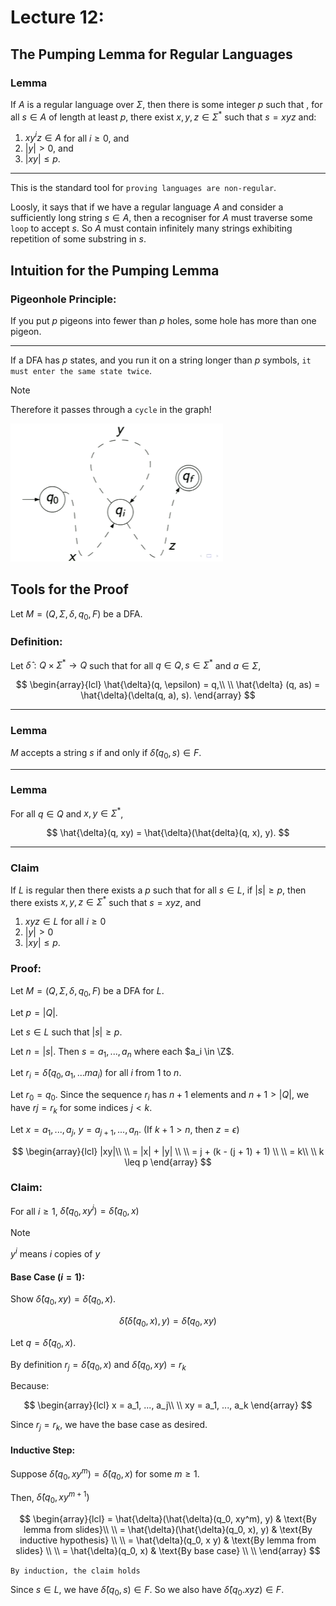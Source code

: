 # Lecture 12:

## The Pumping Lemma for Regular Languages

### Lemma

If $A$ is a regular language over $\Sigma$, then there is some integer $p$ such that , for all $s \in A$ of length at least $p$, there exist $x, y, z \in \Sigma ^*$ such that $s = xyz$ and:
1. $xy^iz \in A$ for all $i \geq 0$, and
2. $|y| > 0$, and
3. $|xy| \leq p$.

---

This is the standard tool for `proving languages are non-regular`.

Loosly, it says that if we have a regular language $A$ and consider a sufficiently long string $s \in A$, then a recogniser for $A$ must traverse some `loop` to accept $s$. So $A$ must contain infinitely many strings exhibiting repetition of some substring in $s$.

## Intuition for the Pumping Lemma

### Pigeonhole Principle:

If you put $p$ pigeons into fewer than $p$ holes, some hole has more than one pigeon.

---

If a DFA has $p$ states, and you run it on a string longer than $p$ symbols, `it must enter the same state twice`.

> [!NOTE]
> Therefore it passes through a `cycle` in the graph!

![](./Resources/image14.png)

## Tools for the Proof

Let $M = (Q, \Sigma, \delta, q_0, F)$ be a DFA.

### Definition:

Let $\hat{\delta} : Q \times \Sigma ^* \rightarrow Q$ such that for all $q \in Q, s \in \Sigma ^ *$ and $a \in \Sigma$,

$$
\begin{array}{lcl}
\hat{\delta}(q, \epsilon) = q,\\ \\
\hat{\delta} (q, as) = \hat{\delta}(\delta(q, a), s).
\end{array}
$$

---

### Lemma

$M$ accepts a string $s$ if and only if $\hat{\delta}(q_0, s) \in F$.

---

### Lemma

For all $q \in Q$ and $x, y \in \Sigma^*$,

$$
\hat{\delta}(q, xy) = \hat{\delta}(\hat{delta}(q, x), y).
$$

---

### Claim

If $L$ is regular then there exists a $p$ such that for all $s \in L$, if $|s| \geq p$, then there exists $x, y, z \in \Sigma^*$ such that $s = x y z$, and
1. $x y z \in L$ for all $i \geq 0$
2. $|y| > 0$
3. $|xy| \leq p$.

### Proof:

Let $M = (Q, \Sigma, \delta, q_0, F)$ be a DFA for $L$.

Let $p = |Q|$.

Let $s \in L$ such that $|s| \geq p$.

Let $n = |s|$. Then $s = a_1, ..., a_n$ where each $a_i \in \Z$.

Let $r_i = \hat{\delta}(q_0, a_1, ...m a_i)$ for all $i$ from $1$ to $n$.

Let $r_0 = q_0$. Since the sequence $r_i$ has $n+1$ elements and $n+1 > |Q|$, we have $rj = r_k$ for some indices $j < k$.

Let $x = a_1, ..., a_j$, $y = a_{j+1}, ..., a_{n}$. (If $k + 1 > n$, then $z = \epsilon$)

$$
\begin{array}{lcl}
|xy|\\ \\
= |x| + |y| \\ \\
= j + (k - (j + 1) + 1) \\ \\
= k\\ \\
k \leq p
\end{array}
$$

### Claim:

For all $i \geq 1$, $\hat{\delta}(q_0, xy^i) = \hat{\delta}(q_0, x)$

> [!NOTE]
>
> $y^i$ means $i$ copies of $y$

#### Base Case $(i = 1)$:

Show $\hat{\delta}(q_0, xy) = \hat{\delta}(q_0, x)$.

$$
\hat{\delta}(\hat{\delta}(q_0, x), y) = \hat{\delta}(q_0, xy)
$$

Let $q = \hat{\delta}(q_0, x)$.

By definition $r_j = \hat{\delta}(q_0, x)$ and $\hat{\delta}(q_0, xy) = r_k$

Because:

$$
\begin{array}{lcl}
x = a_1, ..., a_j\\ \\
xy = a_1, ..., a_k
\end{array}
$$

Since $r_j = r_k$, we have the base case as desired.

#### Inductive Step:

Suppose $\hat{\delta}(q_0, xy^m) = \hat{\delta}(q_0, x)$ for some $m \geq 1$.

Then, $\hat{\delta}(q_0, xy^{m+1})$

$$
\begin{array}{lcl}
= \hat{\delta}(\hat{\delta}(q_0, xy^m), y) & \text{By lemma from slides}\\ \\
= \hat{\delta}(\hat{\delta}(q_0, x), y) & \text{By inductive hypothesis} \\ \\
= \hat{\delta}(q_0, x y) & \text{By lemma from slides} \\ \\
= \hat{\delta}(q_0, x) & \text{By base case} \\ \\
\end{array}
$$


`By induction, the claim holds`

Since $s \in L$, we have $\hat{\delta}(q_0, s) \in F$. So we also have $\hat{\delta}(q_0. xyz) \in F$.